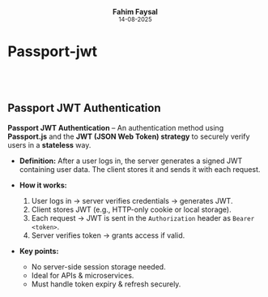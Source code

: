 <p align="center">
  <strong>Fahim Faysal</strong><br>
  <sub>14-08-2025</sub>
</p>



# **Passport-jwt**


<br>
<br>

## **Passport JWT Authentication**

**Passport JWT Authentication** – An authentication method using **Passport.js** and the **JWT (JSON Web Token) strategy** to securely verify users in a **stateless** way.

* **Definition:** After a user logs in, the server generates a signed JWT containing user data. The client stores it and sends it with each request.
* **How it works:**

  1. User logs in → server verifies credentials → generates JWT.
  2. Client stores JWT (e.g., HTTP-only cookie or local storage).
  3. Each request → JWT is sent in the `Authorization` header as `Bearer <token>`.
  4. Server verifies token → grants access if valid.
* **Key points:**

  * No server-side session storage needed.
  * Ideal for APIs & microservices.
  * Must handle token expiry & refresh securely.
